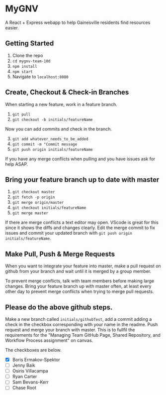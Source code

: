 # MyGNV

A React + Express webapp to help Gainesville residents find resources easier.

## Getting Started

1) Clone the repo
2) `cd mygnv-team-10d`
3) `npm install`
4) `npm start`
5) Navigate to `localhost:8080`

## Create, Checkout & Check-in Branches

When starting a new feature, work in a feature branch.

1) `git pull`
2) `git checkout -b initials/featureName`

Now you can add commits and check in the branch.

3) `git add whatever_needs_to_be_added`
4) `git commit -m "Commit message`
5) `git push origin initials/featureName`

If you have any merge conflicts when pulling and you have issues ask for help ASAP.

## Bring your feature branch up to date with master

1) `git checkout master`
2) `git fetch -p origin`
3) `git merge origin/master`
4) `git checkout initials/featureName`
5) `git merge master`

If there are merge conflicts a text editor may open. VScode is great for this since it shows the diffs and changes clearly. Edit the merge commit to fix issues and commit your updated branch with `git push origin initials/featureName`.

## Make Pull, Push & Merge Requests

When you want to integrate your feature into master, make a pull request on github from your branch and wait until it is merged by a group member.

To prevent merge conflicts, talk with team members before making large changes. Bring your feature branch up with master often, at least every other day to prevent merge conflicts when trying to merge pull requests.

## Please do the above github steps.

Make a new branch called `initials/githubTest`, add a commit adding a check in the checkbox corresponding with your name in the readme. Push request and merge your branch with master.
This is to fullfil the requirements for the "Managing Team GitHub Page, Shared Repository, and Workflow Process assignment" on canvas.

The checkboxes are below.

- [X] Boris Ermakov-Spektor
- [ ] Jenny Baik
- [ ] Osiris Villacampa
- [ ] Ryan Carter
- [ ] Sam Bevans-Kerr
- [ ] Chase Root